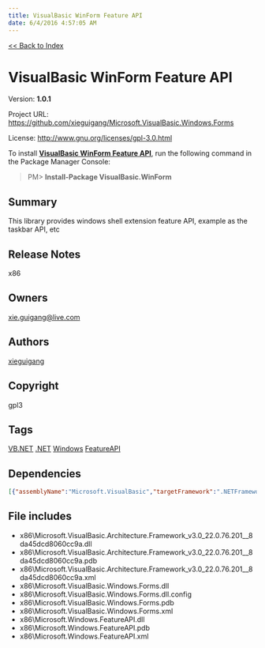 ```yaml
---
title: VisualBasic WinForm Feature API
date: 6/4/2016 4:57:05 AM
---
```


[<< Back to Index](../index.html)
# VisualBasic WinForm Feature API

Version: **1.0.1**

Project URL: https://github.com/xieguigang/Microsoft.VisualBasic.Windows.Forms

License: http://www.gnu.org/licenses/gpl-3.0.html

To install **[VisualBasic WinForm Feature API](https://www.nuget.org/packages/VisualBasic.WinForm/)**, run the following command in the Package Manager Console:
> PM>  **Install-Package VisualBasic.WinForm**


## Summary


This library provides windows shell extension feature API, example as the taskbar API, etc
## Release Notes
x86
## Owners
xie.guigang@live.com
## Authors
[xieguigang](https://www.nuget.org/profiles/xieguigang)
## Copyright
gpl3
## Tags
[VB.NET](https://www.nuget.org/packages?q=Tags%3A"VB.NET") [.NET](https://www.nuget.org/packages?q=Tags%3A".NET") [Windows](https://www.nuget.org/packages?q=Tags%3A"Windows") [FeatureAPI](https://www.nuget.org/packages?q=Tags%3A"FeatureAPI")
## Dependencies
```json
[{"assemblyName":"Microsoft.VisualBasic","targetFramework":".NETFramework4.6"}]
```


## File includes
+ x86\Microsoft.VisualBasic.Architecture.Framework_v3.0_22.0.76.201__8da45dcd8060cc9a.dll<br />
+ x86\Microsoft.VisualBasic.Architecture.Framework_v3.0_22.0.76.201__8da45dcd8060cc9a.pdb<br />
+ x86\Microsoft.VisualBasic.Architecture.Framework_v3.0_22.0.76.201__8da45dcd8060cc9a.xml<br />
+ x86\Microsoft.VisualBasic.Windows.Forms.dll<br />
+ x86\Microsoft.VisualBasic.Windows.Forms.dll.config<br />
+ x86\Microsoft.VisualBasic.Windows.Forms.pdb<br />
+ x86\Microsoft.VisualBasic.Windows.Forms.xml<br />
+ x86\Microsoft.Windows.FeatureAPI.dll<br />
+ x86\Microsoft.Windows.FeatureAPI.pdb<br />
+ x86\Microsoft.Windows.FeatureAPI.xml<br />

